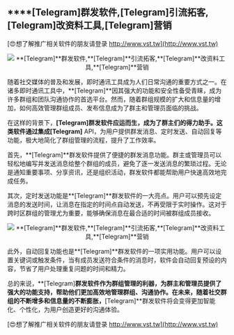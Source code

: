## ****[Telegram]**群发软件,**[Telegram]**引流拓客,**[Telegram]**改资料工具,**[Telegram]**营销**

[😍想了解推广相关软件的朋友请登录 http://www.vst.tw](http://www.vst.tw)

 <center><img src="https://vst.tw/MP4/tuiguang/png/4.png" alt="**[Telegram]**群发软件,**[Telegram]**引流拓客,**[Telegram]**改资料工具,**[Telegram]**营销"></center>

随着社交媒体的普及和发展，即时通讯工具成为人们日常沟通的重要方式之一。在诸多即时通讯工具中，**[Telegram]**因其强大的功能和安全性备受青睐，成为许多群组和团队沟通协作的首选平台。然而，随着群组规模的扩大和信息量的增加，如何高效管理群组成员、发布信息成为了群主和管理员面临的挑战。

在这样的背景下，**[Telegram]**群发软件应运而生，成为了群主们的得力助手。这类软件通过集成**[Telegram]** API，为用户提供群发消息、定时发送、自动回复等功能，极大地简化了群组管理的流程，提升了工作效率。

首先，**[Telegram]**群发软件提供了便捷的群发消息功能。群主或管理员可以轻松地编写并发送消息给整个群组的成员，避免了逐一发送消息的繁琐过程。无论是通知重要事项、分享资讯，还是组织活动，群发软件都能帮助用户快速高效地完成任务。

其次，定时发送功能是**[Telegram]**群发软件的一大亮点。用户可以预先设定消息的发送时间，让消息在指定的时间点自动发送，不再受限于实时操作。这对于跨时区群组的管理尤为重要，能够确保消息在最合适的时间被群组成员接收。

 <center><img src="https://vst.tw/MP4/tuiguang/png/7.png" alt="**[Telegram]**群发软件,**[Telegram]**引流拓客,**[Telegram]**改资料工具,**[Telegram]**营销"></center>

此外，自动回复功能也是**[Telegram]**群发软件的一项实用功能。用户可以设置关键词或触发条件，当有成员发送符合条件的消息时，软件会自动回复预设的内容，节省了用户处理重复问题的时间和精力。

总的来说，**[Telegram]**群发软件作为群组管理的利器，为群主和管理员提供了强大的功能支持，帮助他们更加高效地管理群组、沟通协作。在未来，随着社交群组的不断增多和信息量的不断膨胀，**[Telegram]**群发软件将会变得更加智能化、个性化，为用户创造更好的沟通体验。

[😍想了解推广相关软件的朋友请登录 http://www.vst.tw](http://www.vst.tw)



